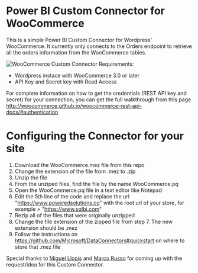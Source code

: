 # Power BI Custom Connector for WooCommerce
This is a simple Power BI Custom Connector for Wordpress' WooCommerce. It currently only connects to the Orders endpoint to retrieve all the orders information from the WooCommerce tables.

![WooCommerce Custom Connector](https://image.ibb.co/fzAypk/Woo_Commerce_Connector.png)
Requirements:
 - Wordpress instace with WooCommerce 3.0 or later
 - API Key and Secret key with Read Access

For complete information on how to get the credentials (REST API key and secret) for your connection, you can get the full walkthrough from this page http://woocommerce.github.io/woocommerce-rest-api-docs/#authentication 

# Configuring the Connector for your site
1. Download the WooCommerce.mez file from this repo
2. Change the extension of the file from .mez to .zip
3. Unzip the file
4. From the unziped files, find the file by the name WooCommerce.pq
5. Open the WooCommerce.pq file in a text editor like Notepad
6. Edit the 5th line of the code and replace the url "https://www.poweredsolutions.co" with the root url of your store, for example > "https://www.sqlbi.com"
7. Rezip all of the files that were originally unzipped
8. Change the file extension of the zipped file from step 7. The new extension should be .mez
9. Follow the instructions on https://github.com/Microsoft/DataConnectors#quickstart on where to store that .mez file

Special thanks to [Miguel Llopis](https://twitter.com/mllopis) and [Marco Russo](https://twitter.com/marcorus) for coming up with the request/idea for this Custom Connector.
